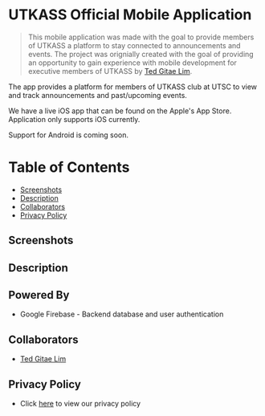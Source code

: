 # UTKASS Official Mobile Application
> This mobile application was made with the goal to provide members of UTKASS a platform to stay connected to announcements and events. The project was orignially created with the goal of providing an opportunity to gain experience with mobile development for executive members of UTKASS by [Ted Gitae Lim](https://github.com/gtaelim4).

The app provides a platform for members of UTKASS club at UTSC to view and track announcements and past/upcoming events.

We have a live iOS app that can be found on the Apple's App Store. Application only supports iOS currently.

Support for Android is coming soon.

# Table of Contents
- [Screenshots](#screenshots)
- [Description](#description)
- [Collaborators](#collaborators)
- [Privacy Policy](#privacy-policy)

## Screenshots

## Description

## Powered By
- Google Firebase - Backend database and user authentication

## Collaborators
- [Ted Gitae Lim](https://github.com/gtaelim4)

## Privacy Policy
- Click [here](https://utkass.github.io/privacypolicy) to view our privacy policy
